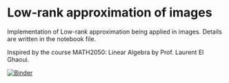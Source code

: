 # Low-rank approximation of images

Implementation of Low-rank approximation being applied in images. Details are written in the notebook file.

Inspired by the course MATH2050: Linear Algebra by Prof. Laurent El Ghaoui.

[![Binder](https://mybinder.org/badge_logo.svg)](https://mybinder.org/v2/gh/goldenskygiang/img-low-rank-approx/main?labpath=img-low-rank-approx.ipynb)
